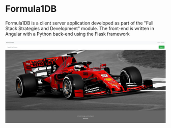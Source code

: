 # Formula1DB

Formula1DB is a client server application developed as part of the "Full Stack Strategies and Development" module. The front-end is written in Angular with a Python back-end using the Flask framework

![alt text](https://github.com/CoreyLarge/Formula1DB/blob/master/src/images/Formula1DB.JPG?raw=true)
